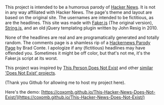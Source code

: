 This project is intended to be a humorous parody of [Hacker News](https://en.wikipedia.org/wiki/Hacker_News). It is not in any way affiliated with Hacker News. The page's theme and layout are based on the original site. The usernames are intended to be fictitious, as are the headlines. This site was made with [Faker.js](https://fakerjs.dev/) (The original version), [String.js](https://github.com/jprichardson/string.js/), and an old jQuery templating plugin written by John Resig in 2010.

None of the headlines are real and are programatically generated and totally random. The comments page is a shamless rip of a [Hackernews Parody Page](https://archive.ph/YkBtG) by Brad Conte. I apologize if any (fictitious) headlines may have offended you. Sometimes it might be off color, but that's not me, it's the Faker.js script at its worst.

This project was inspired by [This Person Does Not Exist](https://thispersondoesnotexist.com/) and other [similar 'Does Not Exist' projects](https://thisxdoesnotexist.com/).

(Thank you Github for allowing me to host my project here).

Here's the demo: [https://coxomb.github.io/This-Hacker-News-Does-Not-Exist/](https://coxomb.github.io/This-Hacker-News-Does-Not-Exist/)
